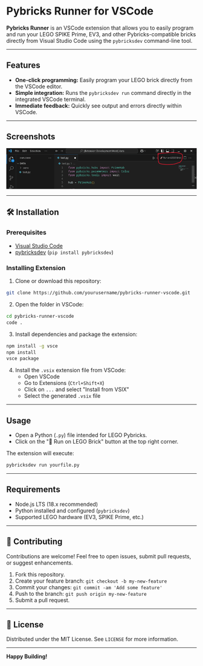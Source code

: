 
# Pybricks Runner for VSCode

**Pybricks Runner** is an VSCode extension that allows you to easily program and run your LEGO SPIKE Prime, EV3, and other Pybricks-compatible bricks directly from Visual Studio Code using the `pybricksdev` command-line tool.

---

## Features

- **One-click programming:** Easily program your LEGO brick directly from the VSCode editor.
- **Simple integration:** Runs the `pybricksdev run` command directly in the integrated VSCode terminal.
- **Immediate feedback:** Quickly see output and errors directly within VSCode.

---

## Screenshots

![image](./assests/1.png)

---

## 🛠️ Installation

### Prerequisites

- [Visual Studio Code](https://code.visualstudio.com/)
- [pybricksdev](https://github.com/pybricks/pybricksdev) (`pip install pybricksdev`)

### Installing Extension

1. Clone or download this repository:

```bash
git clone https://github.com/yourusername/pybricks-runner-vscode.git
```

2. Open the folder in VSCode:

```bash
cd pybricks-runner-vscode
code .
```

3. Install dependencies and package the extension:

```bash
npm install -g vsce
npm install
vsce package
```

4. Install the `.vsix` extension file from VSCode:
   - Open VSCode
   - Go to Extensions (`Ctrl+Shift+X`)
   - Click on `...` and select "Install from VSIX"
   - Select the generated `.vsix` file

---

## Usage

- Open a Python (`.py`) file intended for LEGO Pybricks.
- Click on the "🚀 Run on LEGO Brick" button at the top right corner.

The extension will execute:
```bash
pybricksdev run yourfile.py
```

---

## Requirements

- Node.js LTS (18.x recommended)
- Python installed and configured (`pybricksdev`)
- Supported LEGO hardware (EV3, SPIKE Prime, etc.)

---

## 🙌 Contributing

Contributions are welcome! Feel free to open issues, submit pull requests, or suggest enhancements.

1. Fork this repository.
2. Create your feature branch: `git checkout -b my-new-feature`
3. Commit your changes: `git commit -am 'Add some feature'`
4. Push to the branch: `git push origin my-new-feature`
5. Submit a pull request.

---

## 📜 License

Distributed under the MIT License. See `LICENSE` for more information.

---

**Happy Building!**
